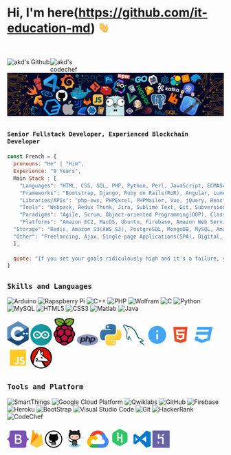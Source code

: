 # Hi, I'm here(https://github.com/it-education-md) <img src="https://github.com/it-education-md/it-education-md/blob/main/imgs/waving-hand-joypixels.gif" width="30px">
<br><br>
<a href="https://github.com/it-education-md">
  <img align="left" alt="akd's Github" width="100px" src="https://img.shields.io/badge/Github-181717?style=for-the-badge&logo=Github&logoColor=white" />
</a>
<a href="mailto:mditeducation@gmail.com">
  <img align="left" alt="akd's codechef" width="70px" src="https://img.shields.io/badge/Gmail-EA4335?style=for-the-badge&logo=Gmail&logoColor=white" />
</a>
<br><br>
![](https://github.com/it-education-md/it-education-md/blob/main/header_.png)

## <p align="left"><h4 align="left"><samp> Senior Fullstack Developer, Experienced Blockchain Developer </samp></h4></p>

```javascript
const French = {
  pronouns: "He" | "Him",
  Experience: "9 Years",
  Main Stack : [
	"Languages": "HTML, CSS, SQL, PHP, Python, Perl, JavaScript, ECMAScript (ES6), Ruby, HTML5, CSS3, GraphQL",
	"Frameworks": "Bootstrap, Django, Ruby on Rails(RoR), Angular, Lumen, Redux, Laravel, Next.js, Express.js, CodeIgniter, Yii, Symfony, jQWidgets, Nuxt.js",
	"Libraries/APIs": "php-ews, PHPExcel, PHPMailer, Vue, jQuery, React, REST APIs, Node.js, Highcharts, Vue3, Vuex",
	"Tools": "Webpack, Redux Thunk, Jira, Sublime Text, Git, Subversion(SVN), TweenLite, Html2canvas",
	"Paradigms": "Agile, Scrum, Object-oriented Programming(OOP), Class-based OOP, Functional Programming, Prototype-based OOP, Agile Software Development, Sanity Testing",
	"Platforms": "Amazon EC2, MacOS, Ubuntu, Firebase, Amazon Web Services(AWS), Blockchain, Docker",
  "Storage": "Redis, Amazon S3(AWS S3), PostgreSQL, MongoDB, MySQL, Amazon DynamoDB",
  "Other": "Freelancing, Ajax, Single-page Applications(SPA), Digital, Google Ads, Vue-router, Email Delivery"
  ],
  
  quote: "If you set your goals ridiculously high and it's a failure, you will fail above everyone else's success. -James Cameron"
}
```

##


##
<h3><b><samp>Skills and Languages</samp></b></h3>

![Arduino](https://img.shields.io/badge/Arduino-00979D?style=flat-square&logo=Arduino&logoColor=white)
![Rapspberry Pi](https://img.shields.io/badge/Raspberry_pi-C51A4A?style=flat-square&logo=raspberry-pi&logoColor=white)
![C++](https://img.shields.io/badge/C++-00599C?style=flat-square&logo=c%2B%2B&logoColor=white)
![PHP](https://img.shields.io/badge/PHP-777BB4?style=flat-square&logo=php&logoColor=white)
![Wolfram](https://img.shields.io/badge/Wolfram-DD1100?style=flat-square&logo=Wolfram&logoColor=white)
![C](https://img.shields.io/badge/C-27338e?style=flat-square&logo=c&logoColor=white)
![Python](https://img.shields.io/badge/Python-3776AB?style=flat-square&logo=Python&logoColor=white)
![MySQL](https://img.shields.io/badge/MySQL-4479A1?style=flat-square&logo=MySQL&logoColor=white)
![HTML5](https://img.shields.io/badge/HTML5-E34F26?style=flat-square&logo=HTML5&logoColor=white)
![CSS3](https://img.shields.io/badge/CSS3-1572B6?style=flat-square&logo=CSS3&logoColor=white)
![Matlab](https://img.shields.io/badge/MATLAB-800000?style=flat-square&logo=MathWorks&logoColor=white)
![Java](https://img.shields.io/badge/Java-013243?style=flat-square&logo=Java&logoColor=white)

<span>
<img src="https://github.com/it-education-md/it-education-md/blob/main/imgs/c.svg" alt="drawing" width="50"/>
<img src="https://github.com/it-education-md/it-education-md/blob/main/imgs/arduino-1.svg" alt="drawing" width="50"/>
<img src="https://github.com/it-education-md/it-education-md/blob/main/imgs/raspberry-pi.svg" alt="drawing" width="50"/>
<img src="https://github.com/it-education-md/it-education-md/blob/main/imgs/php-1.svg" alt="drawing" width="50"/>
<img src="https://github.com/it-education-md/it-education-md/blob/main/imgs/python-5.svg" alt="drawing" width="50"/>
<img src="https://github.com/it-education-md/it-education-md/blob/main/imgs/mysql-6.svg" alt="drawing" width="50"/>
<img src="https://github.com/it-education-md/it-education-md/blob/main/imgs/readme.svg" alt="drawing" width="50"/>
<img src="https://github.com/it-education-md/it-education-md/blob/main/imgs/html.svg" alt="drawing" width="50"/>
<img src="https://github.com/it-education-md/it-education-md/blob/main/imgs/css.svg" alt="drawing" width="50"/>
<img src="https://github.com/it-education-md/it-education-md/blob/main/imgs/javascript.svg" alt="drawing" width="50"/>
<img src="https://github.com/it-education-md/it-education-md/blob/main/imgs/wolfram-language.svg" alt="drawing" width="50"/>
  </span>
    
##
<h3><b><samp>Tools and Platform</samp></b></h3>

![SmartThings](https://img.shields.io/badge/SmartThings-777BB4?style=flat-square&logo=SmartThings&logoColor=white)
![Google Cloud Platform](https://img.shields.io/badge/Google_Cloud-4285F4?style=flat-square&logo=google-cloud&logoColor=white)
![Qwiklabs](https://img.shields.io/badge/Qwiklabs-F5CD0E?style=flat-square&logo=Qwiklabs&logoColor=800000)
![GitHub](https://img.shields.io/badge/GitHub-181717?style=flat-square&logo=github)
![Firebase](https://img.shields.io/badge/Firebase-ffcb2c?style=flat-square&logo=Firebase&logoColor=DD1100)
![Heroku](https://img.shields.io/badge/Heroku-430098?style=flat-square&logo=Heroku&logoColor=white)
![BootStrap](https://img.shields.io/badge/Bootstrap-7952B3?style=flat-square&logo=bootstrap&logoColor=white)
![Visual Studio Code](https://img.shields.io/badge/Visual_Studio_Code-007ACC?style=flat-square&logo=Visual-Studio-Code&logoColor=white)
![Git](https://img.shields.io/badge/Git-F05032?style=flat-square&logo=Git&logoColor=white)
![HackerRank](https://img.shields.io/badge/HackerRank-107C10?style=flat-square&logo=HackerRank&logoColor=black)
![CodeChef](https://img.shields.io/badge/CodeChef-5B4638?style=flat-square&logo=CodeChef&logoColor=white)
  
<span>
<img src="https://github.com/it-education-md/it-education-md/blob/main/imgs/bootstrap-5-1.svg" alt="drawing" width="50"/>
<img src="https://github.com/it-education-md/it-education-md/blob/main/imgs/firebase-1.svg" alt="drawing" width="30"/>
<img src="https://github.com/it-education-md/it-education-md/blob/main/imgs/github-icon.svg" alt="drawing" width="40"/>
<img src="https://github.com/it-education-md/it-education-md/blob/main/imgs/Octocat.png" alt="drawing" width="50"/>
<img src="https://github.com/it-education-md/it-education-md/blob/main/imgs/google-cloud-1.svg" alt="drawing" width="50"/>
<img src="https://github.com/it-education-md/it-education-md/blob/main/imgs/hackerrank.svg" alt="drawing" width="50"/>
<img src="https://github.com/it-education-md/it-education-md/blob/main/imgs/visual-studio-code.svg" alt="drawing" width="40"/>
<img src="https://github.com/it-education-md/it-education-md/blob/main/imgs/heroku-4.svg" alt="drawing" width="40"/>
</span>

